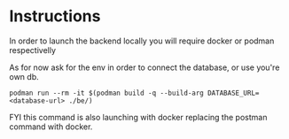 # Instructions

In order to launch the backend locally you will require docker or podman respectivelly

As for now ask for the env in order to connect the database, or use you're own db.

`podman run --rm -it $(podman build -q --build-arg DATABASE_URL=<database-url> ./be/)`

FYI this command is also launching with docker replacing the postman command with docker.
